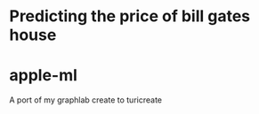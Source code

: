 # Predicting the price of bill gates house

# apple-ml

A port of my graphlab create to turicreate


